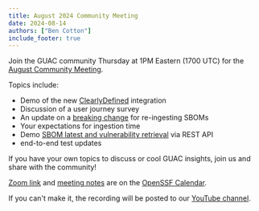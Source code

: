 ```yaml
---
title: August 2024 Community Meeting
date: 2024-08-14
authors: ["Ben Cotton"]
include_footer: true
---
```


Join the GUAC community Thursday at 1PM Eastern (1700 UTC) for the [August Community Meeting](https://zoom-lfx.platform.linuxfoundation.org/meeting/97171675096?password=92eabdda-8061-487f-88b2-f74fdc2b87f2).

Topics include:

* Demo of the new [ClearlyDefined](2024-08-01-clearlydefined) integration
* Discussion of a user journey survey
* An update on a [breaking change](https://github.com/pxp928/guac-update-db) for re-ingesting SBOMs
* Your expectations for ingestion time
* Demo [SBOM latest and vulnerability retrieval](https://github.com/guacsec/guac/pull/2064) via REST API
* end-to-end test updates

If you have your own topics to discuss or cool GUAC insights, join us and share with the community!

[Zoom link](https://zoom-lfx.platform.linuxfoundation.org/meeting/97171675096?password=92eabdda-8061-487f-88b2-f74fdc2b87f2) and [meeting notes](https://docs.google.com/document/d/1ImSlr_t3WNZ3zWqpmfqkw1mi6_nkv3enkQ7snWDomKA/edit?usp=sharing) are on the [OpenSSF Calendar](https://www.google.com/calendar/event?eid=Nm45cmhpbWc3Y2ZxMGVnZDk5a2M5MTFkbDJfMjAyNDA4MTVUMTcwMDAwWiBzNjN2b2VmaHA1aTlwZmx0YjVxNjduZ3Blc0Bn&ctz=America/New_York).

If you can't make it, the recording will be posted to our [YouTube channel](https://www.youtube.com/@guacsec).